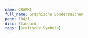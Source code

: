 ```yaml
---
name: GRAPH1
full_name: Graphische Sonderzeichen
page: 104/1
disc: Standard
tags: [Grafische Symbole]
---
```

